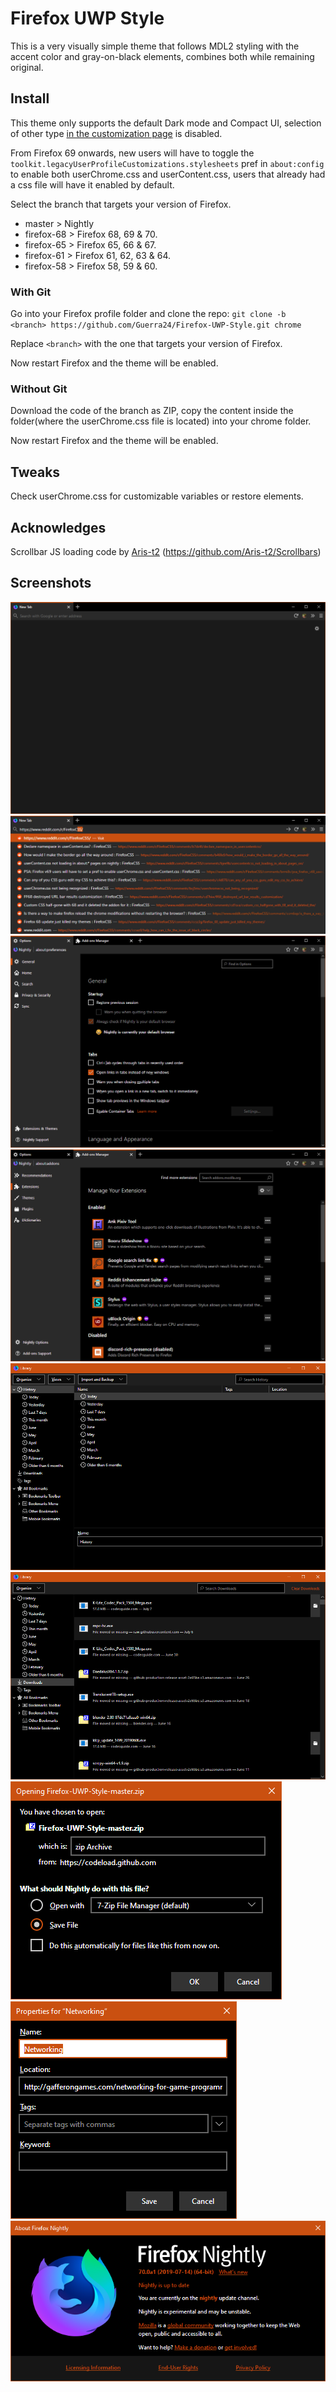 # Firefox UWP Style

This is a very visually simple theme that follows MDL2 styling with the accent color and gray-on-black elements, combines both while remaining original.

## Install

This theme only supports the default Dark mode and Compact UI, selection of other type [in the customization page](https://puu.sh/AORte/1e2ae0255e.png) is disabled.

From Firefox 69 onwards, new users will have to toggle the `toolkit.legacyUserProfileCustomizations.stylesheets` pref in `about:config` to enable both userChrome.css and userContent.css, users that already had a css file will have it enabled by default.

Select the branch that targets your version of Firefox.

- master > Nightly
- firefox-68 > Firefox 68, 69 & 70.
- firefox-65 > Firefox 65, 66 & 67.
- firefox-61 > Firefox 61, 62, 63 & 64.
- firefox-58 > Firefox 58, 59 & 60.

### With Git

Go into your Firefox profile folder and clone the repo:
`git clone -b <branch> https://github.com/Guerra24/Firefox-UWP-Style.git chrome`

Replace `<branch>` with the one that targets your version of Firefox.

Now restart Firefox and the theme will be enabled.

### Without Git

Download the code of the branch as ZIP, copy the content inside the folder(where the userChrome.css file is located) into your chrome folder.

Now restart Firefox and the theme will be enabled.

## Tweaks

Check userChrome.css for customizable variables or restore elements.

## Acknowledges

Scrollbar JS loading code by [Aris-t2](https://github.com/Aris-t2) (https://github.com/Aris-t2/Scrollbars)

## Screenshots

![01](.github/screenshots/01.png)
![02](.github/screenshots/02.png)
![04](.github/screenshots/03.png)
![05](.github/screenshots/04.png)
![05](.github/screenshots/05.png)
![06](.github/screenshots/06.png)
![07](.github/screenshots/07.png)
![08](.github/screenshots/08.png)
![09](.github/screenshots/09.png)
